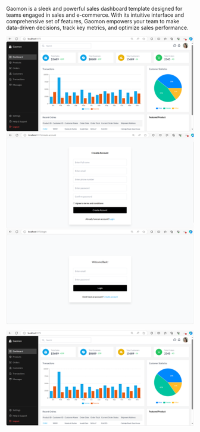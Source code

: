 Gaomon is a sleek and powerful sales dashboard template designed for teams engaged in sales and e-commerce. With its intuitive interface and comprehensive set of features, Gaomon empowers your team to make data-driven decisions, track key metrics, and optimize sales performance.

![Local Image](./src/assets/localgaomon.PNG)
![Local Image](./src/assets/localgaomonreg.PNG)
![Local Image](./src/assets/localgaomonlogin.PNG)

[![Video](./src/assets/localgaomon.PNG)](https://youtu.be/_CivPviRD54)
